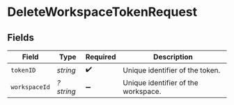 # DeleteWorkspaceTokenRequest


## Fields

| Field                               | Type                                | Required                            | Description                         |
| ----------------------------------- | ----------------------------------- | ----------------------------------- | ----------------------------------- |
| `tokenID`                           | *string*                            | :heavy_check_mark:                  | Unique identifier of the token.     |
| `workspaceId`                       | *?string*                           | :heavy_minus_sign:                  | Unique identifier of the workspace. |
